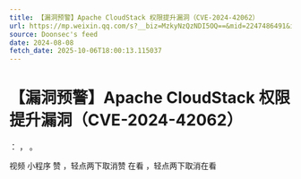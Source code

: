 ```yaml
---
title: 【漏洞预警】Apache CloudStack 权限提升漏洞（CVE-2024-42062）
url: https://mp.weixin.qq.com/s?__biz=MzkyNzQzNDI5OQ==&mid=2247486491&idx=1&sn=8e7ba1b1dd3f1677b99186e956026c28
source: Doonsec's feed
date: 2024-08-08
fetch_date: 2025-10-06T18:00:13.115037
---
```


# 【漏洞预警】Apache CloudStack 权限提升漏洞（CVE-2024-42062）

：
，
。

视频
小程序
赞
，轻点两下取消赞
在看
，轻点两下取消在看